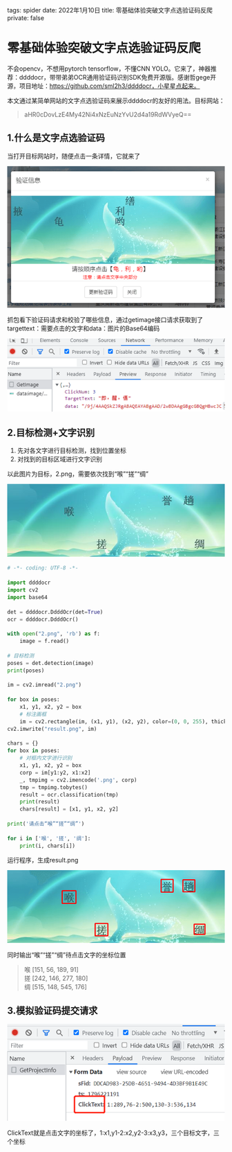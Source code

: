 tags: spider
date: 2022年1月10日
title: 零基础体验突破文字点选验证码反爬
private: false

# 零基础体验突破文字点选验证码反爬

不会opencv，不想用pytorch tensorflow，不懂CNN YOLO。它来了，神器推荐：ddddocr，带带弟弟OCR通用验证码识别SDK免费开源版。感谢哲gege开源，项目地址：https://github.com/sml2h3/ddddocr，小星星点起来。

本文通过某简单网站的文字点选验证码来展示ddddocr的友好的用法。目标网站：

> aHR0cDovLzE4My42Ni4xNzEuNzYvU2d4a19RdWVyeQ==

## 1.什么是文字点选验证码

当打开目标网站时，随便点击一条详情，它就来了

<img src="image-20220110150623217.png" alt="image-20220110150623217" style="zoom:80%;" />

抓包看下验证码请求和校验了哪些信息，通过getimage接口请求获取到了targettext：需要点击的文字和data：图片的Base64编码

![image-20220110150816180](image-20220110150816180.png)

## 2.目标检测+文字识别

1. 先对各文字进行目标检测，找到位置坐标
2. 对找到的目标区域进行文字识别

以此图片为目标，2.png，需要依次找到“喉”“搓”“绸”

<img src="2.png" alt="2"/>

```python
# -*- coding: UTF-8 -*-

import ddddocr
import cv2
import base64

det = ddddocr.DdddOcr(det=True)
ocr = ddddocr.DdddOcr()

with open("2.png", 'rb') as f:
    image = f.read()

# 目标检测
poses = det.detection(image)
print(poses)

im = cv2.imread("2.png")

for box in poses:
    x1, y1, x2, y2 = box
    # 标注画框
    im = cv2.rectangle(im, (x1, y1), (x2, y2), color=(0, 0, 255), thickness=2)
cv2.imwrite("result.png", im)

chars = {}
for box in poses:
    # 对框内文字进行识别
    x1, y1, x2, y2 = box
    corp = im[y1:y2, x1:x2]
    _, tmpimg = cv2.imencode('.png', corp)
    tmp = tmpimg.tobytes()
    result = ocr.classification(tmp)
    print(result)
    chars[result] = [x1, y1, x2, y2]

print('请点击“喉”“搓”“绸”')

for i in ['喉', '搓', '绸']:
    print(i, chars[i])
```

运行程序，生成result.png

<img src="result.png" alt="result"/>

同时输出“喉”“搓”“绸”待点击文字的坐标位置

> 喉 [151, 56, 189, 91]  
> 搓 [242, 146, 277, 180]  
> 绸 [515, 148, 545, 176]

## 3.模拟验证码提交请求

![image-20220110222739577](image-20220110222739577.png)

ClickText就是点击文字的坐标了，1:x1,y1-2:x2,y2-3:x3,y3，三个目标文字，三个坐标